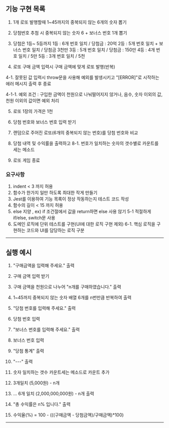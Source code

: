 ## 기능 구현 목록

1. 1개 로또 발행할때 1~45까지의 중복되지 않는 6개의 숫자 뽑기

2. 당첨번호 추첨 시 중복되지 않는 숫자 6 + 보너스 번호 1개 뽑기

3. 당첨은 1등~ 5등까지
    1등 : 6개 번호 일치 / 당첨금 : 20억
    2등 : 5개 번호 일치 + 보너스 번호 일치 / 당첨금 3천만
    3등 : 5개 번호 일치 / 당첨금 : 150만
    4등 : 4개 번호 일치 / 5만
    5등 : 3개 번호 일치 / 5천

4. 로또 구매 금액 입력시 구매 금액에 맞게 로또 발행(반복)

4-1. 잘못된 값 입력시 throw문을 사용해 예외를 발생시키고 "[ERROR]"로 시작하는 에러 메시지 출력 후 종료

4-1-1. 예외 조건 : 구입한 금액이 천원으로 나눠떨어지지 않거나, 음수, 숫자 이외의 값, 천원 이외의 값이면 예외 처리

5. 로또 1장의 가격은 1천

6. 당첨 번호와 보너스 번호 입력 받기

7. 랜덤으로 주어진 로또(6개의 중복되지 않는 번호)를 당첨 번호와 비교

8. 당첨 내역 및 수익률을 출력하고
8-1. 번호가 일치하는 숫자의 갯수별로 카운트를 세는 메소드

9. 로또 게임 종료

### 요구사항
1. indent < 3 까지 허용
2. 함수가 한가지 일만 하도록 최대한 작게 만들기
3. Jest를 이용하여 기능 목록이 정상 작동하는지 테스트 코드 작성
4. 함수의 길이 < 15 까지 허용
5. else 지양 , ex) if 조건절에서 값을 return하면 else 사용 않기
5-1 적절하게 if/else, switch문 사용
6. 도메인 로직에 단위 테스트를 구현(UI에 대한 로직 구현 제외)
6-1. 핵심 로직을 구현하는 코드와 UI를 담당하는 로직 구분



------
## 실행 예시
1. "구매금액을 입력해 주세요." 출력
2. 구매 금액 입력 받기

3. 구매 금액을 천원으로 나누어 "n개를 구매하였습니다." 출력
4. 1~45까지 중복되지 않는 숫자 배열 6개를 n번만큼 반복하여 출력

5. "당첨 번호를 입력해 주세요." 출력
6. 당첨 번호 입력

7. "보너스 번호를 입력해 주세요." 출력
8. 보너스 번호 입력

9. "당첨 통계" 출력
10. "---" 출력

11. 숫자 일치하는 갯수 카운트세는 메소드로 카운트 추가

12. 3개일치 (5,000원) - n개
13. ... 6개 일치 (2,000,000,000원) - n개 출력

14. "총 수익률은 n% 입니다." 출력
15. 수익율(%) = 100 - (((구매금액 - 당첨금액)/구매금액)*100)

----